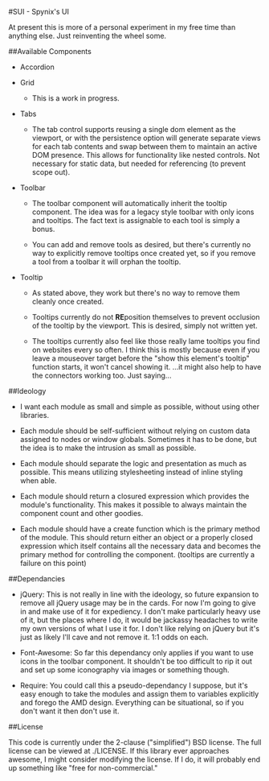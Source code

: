#SUI - Spynix's UI

At present this is more of a personal experiment in my free time than anything
else.  Just reinventing the wheel some.

##Available Components
- Accordion

- Grid
  - This is a work in progress.

- Tabs
  - The tab control supports reusing a single dom element as the viewport, or
  with the persistence option will generate separate views for each tab contents
  and swap between them to maintain an active DOM presence.  This allows for
  functionality like nested controls.  Not necessary for static data, but
  needed for referencing (to prevent scope out).

- Toolbar
  - The toolbar component will automatically inherit the tooltip component.
  The idea was for a legacy style toolbar with only icons and tooltips.  The
  fact text is assignable to each tool is simply a bonus.
  
  - You can add and remove tools as desired, but there's currently no way to
  explicitly remove tooltips once created yet, so if you remove a tool from a
  toolbar it will orphan the tooltip.
  
- Tooltip
  - As stated above, they work but there's no way to remove them cleanly once
  created.
  
  - Tooltips currently do not **RE**position themselves to prevent occlusion of the
  tooltip by the viewport.  This is desired, simply not written yet.
  
  - The tooltips currently also feel like those really lame tooltips you find
  on websites every so often.  I think this is mostly because even if you leave
  a mouseover target before the "show this element's tooltip" function starts,
  it won't cancel showing it.  ...it might also help to have the connectors
  working too.  Just saying...

##Ideology

- I want each module as small and simple as possible, without using other
libraries.

- Each module should be self-sufficient without relying on custom data assigned
to nodes or window globals.  Sometimes it has to be done, but the idea is to
make the intrusion as small as possible.

- Each module should separate the logic and presentation as much as possible.
This means utilizing stylesheeting instead of inline styling when able.

- Each module should return a closured expression which provides the module's
functionality.  This makes it possible to always maintain the component count
and other goodies.

- Each module should have a create function which is the primary method of the
module.  This should return either an object or a properly closed expression
which itself contains all the necessary data and becomes the primary method
for controlling the component.  (tooltips are currently a failure on this point)

##Dependancies

- jQuery: This is not really in line with the ideology, so future expansion to
remove all jQuery usage may be in the cards.  For now I'm going to give in and
make use of it for expediency.  I don't make particularly heavy use of it, but
the places where I do, it would be jackassy headaches to write my own versions
of what I use it for.  I don't like relying on jQuery but it's just as likely
I'll cave and not remove it.  1:1 odds on each.

- Font-Awesome: So far this dependancy only applies if you want to use icons in
the toolbar component.  It shouldn't be too difficult to rip it out and set up
some iconography via images or something though.

- Require: You could call this a pseudo-dependancy I suppose, but it's easy
enough to take the modules and assign them to variables explicitly and forego
the AMD design.  Everything can be situational, so if you don't want it then
don't use it.

##License

This code is currently under the 2-clause ("simplified") BSD license.  The full
license can be viewed at ./LICENSE.  If this library ever approaches awesome, I
might consider modifying the license.  If I do, it will probably end up
something like "free for non-commercial."